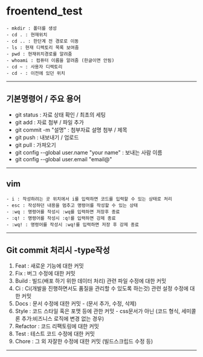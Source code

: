 <!-- 프론트엔드 git cli 복습하기 -->
# froentend_test

```cli 용어
- mkdir : 폴더를 생성
- cd . : 현재위치
- cd .. : 한단계 전 경로로 이동
- ls : 현재 디렉토리 목록 보여줌
- pwd : 현재위치경로를 알려줌
- whoami : 컴퓨터 이름을 알려줌 (한글이면 안됨)
- cd ~ : 사용자 디렉토리
- cd - : 이전에 있던 위치
```

---
## 기본명령어 / 주요 용어
- git status : 자료 상태 확인 / 최초의 세팅
- git add : 자료 첨부 / 파일 추가
- git commit -m "설명" : 첨부자료 설명 첨부 / 제목
- git push : 내보내기 / 업로드
- git pull : 가져오기
- git config --global user.name "your name" : 보내는 사람 이름
- git config --global user.email "email@"
---

## vim 
  ``` vim
  - i : 작성하려는 곳 위치에서 i를 입력하면 코드를 입력할 수 있는 상태로 처리
  - esc : 작성하던 내용을 멈추고 명령어를 작성할 수 있는 상태
  - :wq : 명령어를 작성시 :wq를 입력하면 저장후 종료
  - :q! : 명령어를 작성시 :q!를 입력하면 강제 종료
  - :wq! : 명령어를 작성시 :wq!를 입력하면 저장 후 강제 종료
  ```
---
## Git commit 처리시 -type작성
1. Feat : 새로운 기능에 대한 커밋
2. Fix : 버그 수정에 대한 커밋
3. Build : 빌드(배포 하기 위한 데이터 처리) 관련 파일 수정에 대한 커밋
4. Ci : Ci(개발을 진행하면서도 품질을 관리할 수 있도록 하는것) 관련 설정 수정에 대한 커밋
5. Docs : 문서 수정에 대한 커밋 - (문서 추가, 수정, 삭제)
6. Style : 코드 스타일 혹은 포맷 등에 관한 커밋 - css문서가 아닌 (코드 형식, 세미콜론 추가:비즈니스 로직에 변경 없는 경우)
7. Refactor : 코드 리팩토링에 대한 커밋
8. Test : 테스트 코드 수정에 대한 커밋
9. Chore : 그 외 자잘한 수정에 대한 커밋 (빌드스크립드 수정 등)
---
